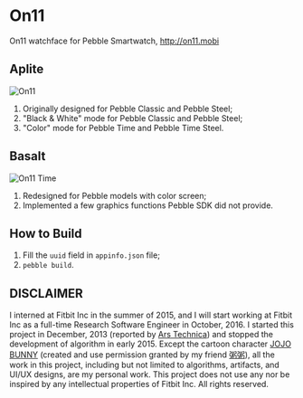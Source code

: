 # On11
On11 watchface for Pebble Smartwatch, http://on11.mobi


## Aplite
![On11](https://www.filepicker.io/api/file/V1ZuuaTQSomw2ktWjIqK/convert?h=160&w=360)

1. Originally designed for Pebble Classic and Pebble Steel;
2. "Black & White" mode for Pebble Classic and Pebble Steel;
3. "Color" mode for Pebble Time and Pebble Time Steel.

## Basalt
![On11 Time](https://www.filepicker.io/api/file/XGpKmXFNQa200e6C2vtS/convert?h=160&w=360)

1. Redesigned for Pebble models with color screen;
2. Implemented a few graphics functions Pebble SDK did not provide.

## How to Build
1. Fill the `uuid` field in `appinfo.json` file;
2. `pebble build`.


## DISCLAIMER
I interned at Fitbit Inc in the summer of 2015, and I will start working at Fitbit Inc as a full-time Research Software Engineer in October, 2016. I started this project in December, 2013 (reported by [Ars Technica](http://arstechnica.com/gadgets/2014/01/the-pebble-steel-review-wearables-2-0-arrive/2/)) and stopped the development of algorithm in early 2015. Except the cartoon character [JOJO BUNNY](http://on11.mobi/img/banner.png) (created and use permission granted by my friend [粥粥](http://weibo.com/ptzzz)), all the work in this project, including but not limited to algorithms, artifacts, and UI/UX designs, are my personal work. This project does not use any nor be inspired by any intellectual properties of Fitbit Inc. All rights reserved.

